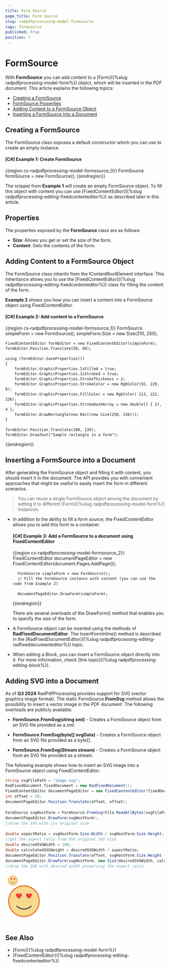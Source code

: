```yaml
---
title: Form Source
page_title: Form Source
slug: radpdfprocessing-model-formsource
tags: formsource
published: True
position: 7
---
```


# FormSource

With __FormSource__ you can add content to a [Form]({%slug radpdfprocessing-model-form%}) object, which will be inserted in the PDF document. This article explains the following topics:

* [Creating a FormSource](#creating-a-formsource)
* [FormSource Properties](#properties)
* [Adding Content to a FormSource Object](#adding-content-to-a-formsource-object)
* [Inserting a FormSource into a Document](#inserting-a-formsource-into-a-document)
      

## Creating a FormSource

The FormSource class exposes a default constructor which you can use to create an empty instance.      

#### __[C#] Example 1: Create FormSource__

{{region cs-radpdfprocessing-model-formsource_0}}
	FormSource formSource = new FormSource();
{{endregion}}

The snippet from **Example 1** will create an empty FormSource object. To fill this object with content you can use [FixedContentEditor]({%slug radpdfprocessing-editing-fixedcontenteditor%}) as described later in this article.

## Properties

The properties exposed by the **FormSource** class are as follows:

* **Size**: Allows you get or set the size of the form.
* **Content**: Gets the contents of the form.


## Adding Content to a FormSource Object

The FormSource class inherits from the IContentRootElement interface. This inheritance allows you to use the [FixedContentEditor]({%slug radpdfprocessing-editing-fixedcontenteditor%}) class for filling the content of the form.

**Example 2** shows you how you can insert a content into a FormSource object using FixedContentEditor.

#### __[C#] Example 2: Add content to a FormSource__

{{region cs-radpdfprocessing-model-formsource_1}}
	FormSource simpleForm = new FormSource();
	simpleForm.Size = new Size(310, 250);
	
	FixedContentEditor formEditor = new FixedContentEditor(simpleForm);
	formEditor.Position.Translate(50, 60);
	
	using (formEditor.SaveProperties())
	{
	    formEditor.GraphicProperties.IsFilled = true;
	    formEditor.GraphicProperties.IsStroked = true;
	    formEditor.GraphicProperties.StrokeThickness = 2;
	    formEditor.GraphicProperties.StrokeColor = new RgbColor(92, 229, 0);
	    formEditor.GraphicProperties.FillColor = new RgbColor( 213, 222, 226);
	    formEditor.GraphicProperties.StrokeDashArray = new double[] { 17, 4 };
	    formEditor.DrawRectangle(new Rect(new Size(250, 150)));
	}
	
	formEditor.Position.Translate(100, 120);
	formEditor.DrawText("Sample rectangle in a form");
{{endregion}}

## Inserting a FormSource into a Document

After generating the FormSource object and filling it with content, you should insert it in the document. The API provides you with convenient approaches that might be useful to easily insert the form in different scenarios.

>You can reuse a single FormSource object among the document by setting it to different [Form]({%slug radpdfprocessing-model-form%}) instances.

* In addition to the ability to fill a form source, the FixedContentEditor allows you to add this form to a container. 


	#### __[C#] Example 3: Add a FormSource to a document using FixedContentEditor__
	
	{{region cs-radpdfprocessing-model-formsource_2}}
		FixedContentEditor documentPageEditor = new FixedContentEditor(document.Pages.AddPage());
		
		FormSource simpleForm = new FormSource();
		// Fill the FormSource instance with content (you can use the code from Example 2)
		
		documentPageEditor.DrawForm(simpleForm);
	
	{{endregion}}

	There are several overloads of the DrawForm() method that enables you to specify the size of the form.

* A FormSource object can be inserted using the methods of **RadFixedDocumentEditor**. The InsertFormInline() method is described in the [RadFixedDocumentEditor]({%slug radpdfprocessing-editing-radfixeddocumenteditor%}) topic.

* When editing a Block, you can insert a FormSource object directly into it. For more information, check [this topic]({%slug radpdfprocessing-editing-block%}).

## Adding SVG into a Document

As of **Q3 2024** RadPdfProcessing provides support for SVG (vector graphics image format). The static FormSource.**FromSvg** method allows the possibility to insert a vector image in the PDF document. The following overloads are publicly available:

* **FormSource.FromSvg(string xml)** - Creates a FormSource object from an SVG file provided as a xml.

* **FormSource.FromSvg(byte[] svgData)** - Creates a FormSource object from an SVG file provided as a byte[].

* **FormSource.FromSvg(Stream stream)** - Creates a FormSource object from an SVG file provided as a stream.

The following example shows how to insert an SVG image into a FormSource object using FixedContentEditor:

```csharp
string svgFilePath = "image.svg"; 
RadFixedDocument fixedDocument = new RadFixedDocument();
FixedContentEditor documentPageEditor = new FixedContentEditor(fixedDocument.Pages.AddPage());
int offset = 10;
documentPageEditor.Position.Translate(offset, offset);

FormSource svgHostForm = FormSource.FromSvg(File.ReadAllBytes(svgFilePath));
documentPageEditor.DrawForm(svgHostForm); 
//draw the SVG with its original size

double aspectRatio = svgHostForm.Size.Width / svgHostForm.Size.Height;
//get the aspect ratio from the original SVG size
double desiredSVGWidth = 100;
double calculatedSVGHeight = desiredSVGWidth / aspectRatio;
documentPageEditor.Position.Translate(offset, svgHostForm.Size.Height + offset);          
documentPageEditor.DrawForm(svgHostForm, new Size(desiredSVGWidth, calculatedSVGHeight));
//draw the SVG with desired width preserving the aspect ratio
```
![PdfProcessing Insert SVG](images/pdf-processing-insert-svg.png) 

## See Also

 * [Form]({%slug radpdfprocessing-model-form%})
 * [FixedContentEditor]({%slug radpdfprocessing-editing-fixedcontenteditor%})
